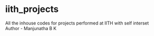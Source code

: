 # iith_projects
All the inhouse codes for projects performed at IITH with self interset
<br>
Author - Manjunatha B K
